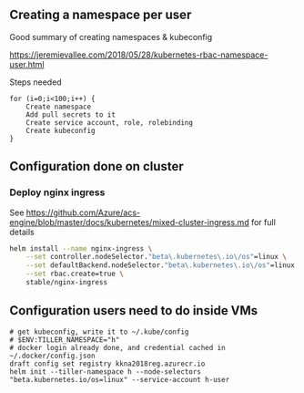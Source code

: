 

## Creating a namespace per user


Good summary of creating namespaces & kubeconfig

https://jeremievallee.com/2018/05/28/kubernetes-rbac-namespace-user.html


Steps needed

```
for (i=0;i<100;i++) {
    Create namespace
    Add pull secrets to it
    Create service account, role, rolebinding
    Create kubeconfig
}
```

## Configuration done on cluster

### Deploy nginx ingress

See https://github.com/Azure/acs-engine/blob/master/docs/kubernetes/mixed-cluster-ingress.md for full details

```bash
helm install --name nginx-ingress \
    --set controller.nodeSelector."beta\.kubernetes\.io\/os"=linux \
    --set defaultBackend.nodeSelector."beta\.kubernetes\.io\/os"=linux \
    --set rbac.create=true \
    stable/nginx-ingress
```

## Configuration users need to do inside VMs

```
# get kubeconfig, write it to ~/.kube/config
# $ENV:TILLER_NAMESPACE="h"
# docker login already done, and credential cached in ~/.docker/config.json
draft config set registry kkna2018reg.azurecr.io
helm init --tiller-namespace h --node-selectors "beta.kubernetes.io/os=linux" --service-account h-user
```

